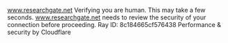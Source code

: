 www.researchgate.net
Verifying you are human. This may take a few seconds.
www.researchgate.net needs to review the security of your connection before proceeding.
Ray ID: 8c184665cf576438
Performance & security by Cloudflare